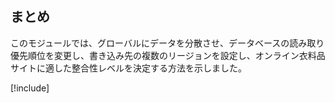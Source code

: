 ## <a name="summary"></a>まとめ

このモジュールでは、グローバルにデータを分散させ、データベースの読み取り優先順位を変更し、書き込み先の複数のリージョンを設定し、オンライン衣料品サイトに適した整合性レベルを決定する方法を示しました。

<!-- Cleanup sandbox -->
[!include[](../../../includes/azure-sandbox-cleanup.md)]
